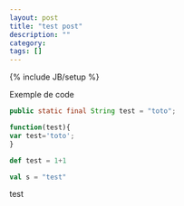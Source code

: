 ```yaml
---
layout: post
title: "test post"
description: ""
category: 
tags: []
---
```

{% include JB/setup %}

Exemple de code

```java
public static final String test = "toto";
```

```javascript
function(test){
var test='toto';
}
```

```scala
def test = 1+1

val s = "test"
```

test

